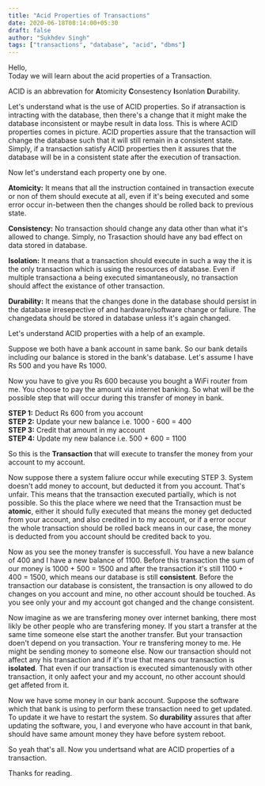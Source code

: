 ```yaml
---
title: "Acid Properties of Transactions"
date: 2020-06-18T08:14:00+05:30
draft: false
author: "Sukhdev Singh"
tags: ["transactions", "database", "acid", "dbms"]
---
```


Hello,   
  Today we will learn about the acid properties of a Transaction.

  ACID is an abbrevation for **A**tomicity **C**onsestency **I**sonlation **D**urability.

  Let's understand what is the use of ACID properties. So if atransaction is intracting with the database, then there's a change that it might make the database inconsistent or maybe result in data loss. This is where ACID properties comes in picture. ACID properties assure that the transaction will change the database such that it will still remain in a consistent state. Simply, if a transaction satisfy ACID properties then it assures that the database will be in a consistent state after the execution of transaction.

  Now let's understand each property one by one.

  **Atomicity:** It means that all the instruction contained in transaction execute or non of them should execute at all, even if it's being executed and some error occur in-between then the  changes should be rolled back to previous state.

  **Consistency:** No transaction should change any data other than what it's allowed to change. Simply, no Trasaction should have any bad effect on data stored in database.

  **Isolation:** It means that a transaction should execute in such a way the it is the only transaction which is using the resources of database. Even if multiple transactiona a being executed simantaneously, no transaction should affect the existance of other transaction. 

  **Durability:** It means that the changes done in the database should persist in the database irresepective of and hardware/software change or faliure. The changedata should be stored in database unless it's again changed.

  Let's understand ACID properties with a help of an example.

  Suppose we both have a bank account in same bank. So our bank details including our balance is stored in the bank's database. Let's assume I have Rs 500 and you have Rs 1000.

  Now you have to give you Rs 600 because you bought a WiFi router from me. You choose to pay the amount via internet banking. So what will be the possible step that will occur during this transfer of money in bank.

  **STEP 1:** Deduct Rs 600 from you account  
  **STEP 2:** Update your new balance i.e. 1000 - 600 = 400  
  **STEP 3:** Credit that amount in my account  
  **STEP 4:** Update my new balance i.e. 500 + 600 = 1100  

  So this is the **Transaction** that will execute to transfer the money from your account to my account.

  Now suppose there a system faliure occur while executing STEP 3. System doesn't add money to account, but deducted it from you account. That's unfair. This means that the transaction executed partially, which is not possible. So this the place where we need that the Transaction must be **atomic**, either it should fully executed that means the money get deducted from your account, and also credited in to my account, or if a error occur the whole transaction should be rolled back means in our case, the money is deducted from you account should be credited back to you.

  Now as you see the money transfer is successfull. You have a new balance of 400 and I have a new balance of 1100. Before this transaction the sum of our money is 1000 + 500 = 1500 and after the transaction it's still 1100 + 400 = 1500, which means our database is still **consistent**. Before the transaction our database is consistent, the transaction is ony allowed to do changes on you account and mine, no other account should be touched. As you see only your and my account got changed and the change consistent.

  Now imagine as we are transfering money over internet banking, there most likly be other people who are transfering money. If you start a transfer at the same time someone else start the another transfer. But your transaction doen't depend on you transaction. Your re transfering money to me. He might be sending money to someone else. Now our transaction should not affect any his transaction and if it's true that means our transaction is **isolated**. That even if our transaction is executed simantenously with other transaction, it only aafect your and my account, no other account should get affeted from it.

  Now we have some money in our bank account. Suppose the software which that bank is using to perform these transaction need to get updated. To update it we have to restart the system. So **durability** assures that after updating the software, you, I and everyone who have account in that bank, should have same amount money they have before system reboot.

  So yeah that's all. Now you undertsand what are ACID properties of a transaction.

  Thanks for reading.
